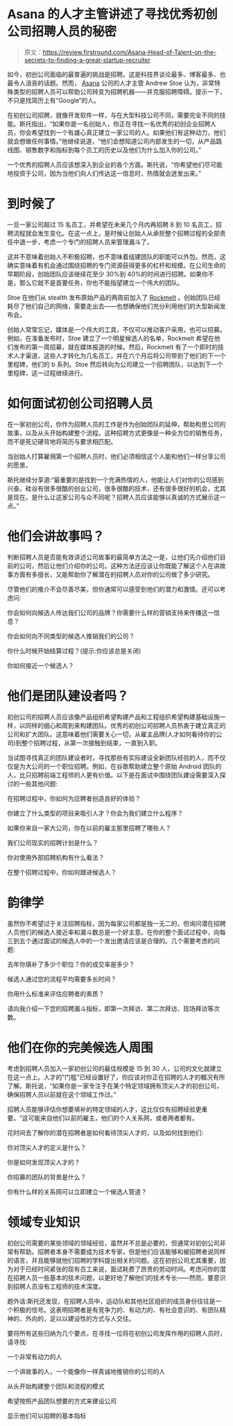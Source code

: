 # Asana 的人才主管讲述了寻找优秀初创公司招聘人员的秘密

> 原文：<https://review.firstround.com/Asana-Head-of-Talent-on-the-secrets-to-finding-a-great-startup-recruiter>

如今，初创公司面临的最普遍的挑战是招聘。这是科技界谈论最多、博客最多、也最令人沮丧的话题。然而， [Asana](https://asana.com/ "null") 公司的人才主管 Andrew Stoe 认为，非常特殊类型的招聘人员可以帮助公司转变为招聘机器——并克服招聘障碍。提示一下，不只是找简历上有“Google”的人。

在初创公司招聘，就像开发软件一样，与在大型科技公司不同，需要完全不同的技能。斯托指出，“如果你是一名创始人，你正在寻找一名优秀的初创企业招聘人员，你会希望找到一个有雄心真正建立一家公司的人。如果他们有这种动力，他们就会想做任何事情。”他继续说道，“他们会想知道公司内部发生的一切，从产品路线图、销售数字和指标到每个员工的历史以及他们为什么加入你的公司。”

一个优秀的招聘人员应该想深入到企业的各个方面。斯托说，“你希望他们尽可能地投资于公司，因为当他们向人们传达这一信息时，热情就会迸发出来。”

# 到时候了

一旦一家公司超过 15 名员工，并希望在未来几个月内再招聘 8 到 10 名员工，招聘流程就会发生变化。在这一点上，是时候让创始人从承担整个招聘过程的全部责任中退一步，考虑一个专门的招聘人员来管理漏斗了。

这并不意味着创始人不积极招聘，也不意味着组建团队的职能可以外包。然而，这确实意味着有机会通过围绕招聘的专门资源获得更多的杠杆和规模。在公司生命的早期阶段，创始团队应该继续花至少 30%到 40%的时间进行招聘。如果你不是，那么它就不是首要任务，你也不能指望建立一个伟大的团队。

Stoe 在他们从 stealth 发布原始产品的两周前加入了 [Rockmelt](http://rockmelt.com/ "null") 。创始团队已经耗尽了他们自己的网络，需要走出去——也想确保他们充分利用他们的大型新闻发布会。

创始人常常忘记，媒体是一个伟大的工具，不仅可以推动客户采用，也可以招募。例如，在准备发布时，Stoe 建立了一个明星候选人的名单，Rockmelt 希望在他们发布的第一周招募，就在媒体报道的时候。然后，Rockmelt 有了一个即时的技术人才渠道，这些人才转化为几名员工，并在六个月后将公司带到了他们的下一个里程碑，他们的 b 系列。Stoe 然后转向为公司建立一个招聘团队，以达到下一个里程碑，这一过程继续进行。

# 如何面试初创公司招聘人员

在一家初创公司，你作为招聘人员的工作是作为创始团队的延伸，帮助构思公司的故事，以及从头开始构建整个流程。这种招聘方式更像是一种全方位的销售任务，而不是死记硬背地将简历与要求相匹配。

当创始人打算雇佣第一个招聘人员时，他们必须相信这个人能和他们一样分享公司的愿景。

斯托继续分享道:“最重要的是找到一个充满热情的人，他能让人们对你的公司感到兴奋。硅谷有很多很酷的创业公司，很多很酷的技术，还有很多很好的机会，尤其是现在。是什么让这家公司与众不同呢？招聘人员应该能够以真诚的方式展示这一点。”

# 他们会讲故事吗？

判断招聘人员是否能有效讲述公司故事的最简单方法之一是，让他们先介绍他们目前的公司，然后让他们介绍你的公司。这种方法还应该让你既能了解这个人在讲故事方面有多擅长，又能帮助你了解潜在的招聘人员对你的公司做了多少研究。

尽管他们的推介不会尽善尽美，但你通常可以感受到他们的潜力和激情。还可以考虑问:

你会如何向候选人传达我们公司的品牌？你需要什么样的营销支持来传播这一信息？

你会如何向不同类型的候选人推销我们的公司？

你什么时候开始结算过程？(提示:你应该总是关闭)

你如何接近一个候选人？

# 他们是团队建设者吗？

初创公司的招聘人员应该像产品组织希望构建产品和工程组织希望构建基础设施一样，以同样的细心和周到来构建团队。优秀的初创公司招聘人员热衷于建立真正的公司和扩大团队。这意味着他们需要关心一切，从雇主品牌(人才如何看待你的公司)到整个招聘过程，从第一次接触到结束，一直到入职。

当试图寻找真正的团队建设者时，寻找那些有实际建设全新团队经验的人，而不仅仅是为大公司的一个职位招聘。例如，在谷歌帮助建立整个原始 Android 团队的人，比只招聘前端工程师的人更有价值。以下是在面试中围绕团队建设需要深入探讨的一些其他问题:

在招聘过程中，你如何为应聘者创造良好的体验？

你建立了什么类型的项目来吸引人才？你会为我们建立什么程序？

如果你来自一家大公司，你在以前的雇主那里招聘了哪些人？

我们公司现实的招聘计划是什么？

你对使用外部招聘机构有什么看法？

在整个招聘过程中，你如何跟进候选人？

# 韵律学

虽然你不希望过于关注招聘指标，因为每家公司都是独一无二的，但询问潜在招聘人员他们的候选人接近率和漏斗数总是一个好主意。在你的整个面试过程中，向每三到五个通过面试的候选人中的一个发出邀请应该是合理的。几个需要考虑的问题:

去年你填补了多少个职位？你的成交率是多少？

候选人通过您的流程平均需要多长时间？

你用什么标准来评估应聘者的素质？

请向我介绍一下您的招聘漏斗指标，即第一次拜访、第二次拜访、现场拜访等次数。

# 他们在你的完美候选人周围

考虑到招聘人员加入一家初创公司的最佳规模是 15 到 30 人，公司的文化就建立在这一点上。人才的“门槛”已经设置好了，你应该对你正在招聘的人才的概况有所了解。斯托说，“如果你是一家专注于在某个特定领域拥有顶尖人才的初创公司，确保招聘人员以前就在这个领域工作过。”

招聘人员能够评估你想要填补的特定领域的人才，这比仅仅有招聘经验更重要。“这可能来自他们以前的雇主，他们的个人关系网，或者两者都有。

花时间去了解你的潜在招聘者是如何看待顶尖人才的，以及如何找到他们:

你对顶尖人才的定义是什么？

你是如何发现顶尖人才的？

你招募的团队的背景是什么？

你有什么样的关系网可以立即建立一个候选人管道？

# 领域专业知识

初创公司需要的某些领域的领域经验，虽然并不总是必要的，但通常对初创公司非常有帮助。招聘者本身不需要成为技术专家，但是他们应该能够和被招聘者说同样的语言，并且能够就他们招聘的学科提出相关的问题。这在初创公司尤其重要，因为对于已经时间紧张的现有员工来说，面试耗费了昂贵的劳动时间。考虑问你的潜在招聘人员一些基本的技术问题，以更好地了解他们的技术专长——然而，要意识到招聘人员没有工程师的技术深度。

题外话:斯托还发现，在招聘人员中，运动队和其他社区组织的成员身份往往是一个积极的信号。这表明招聘者是有竞争力的、有动力的、有社会意识的、有团队精神的、外向的，足以以建设性的方式与人交往。

要将所有这些归纳为几个要点，在寻找一位将在初创公司发挥作用的招聘人员时，请寻找:

一个非常有动力的人

一个讲故事的人，一个能像你一样真诚地推销你的公司的人

从头开始构建整个团队和流程的模式

希望按照产品团队想要的方式来建设公司

显示他们可以招聘的基本指标